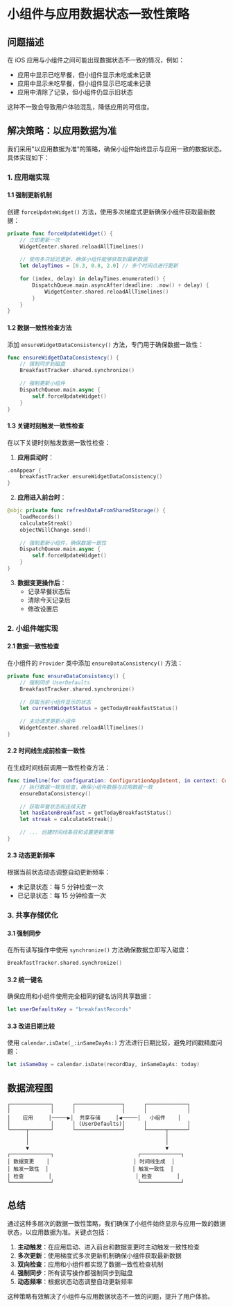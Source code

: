 # 小组件与应用数据状态一致性策略

## 问题描述

在 iOS 应用与小组件之间可能出现数据状态不一致的情况，例如：
- 应用中显示已吃早餐，但小组件显示未吃或未记录
- 应用中显示未吃早餐，但小组件显示已吃或未记录
- 应用中清除了记录，但小组件仍显示旧状态

这种不一致会导致用户体验混乱，降低应用的可信度。

## 解决策略：以应用数据为准

我们采用"以应用数据为准"的策略，确保小组件始终显示与应用一致的数据状态。具体实现如下：

### 1. 应用端实现

#### 1.1 强制更新机制

创建 `forceUpdateWidget()` 方法，使用多次梯度式更新确保小组件获取最新数据：

```swift
private func forceUpdateWidget() {
    // 立即更新一次
    WidgetCenter.shared.reloadAllTimelines()
    
    // 使用多次延迟更新，确保小组件能够获取到最新数据
    let delayTimes = [0.3, 0.8, 2.0] // 多个时间点进行更新
    
    for (index, delay) in delayTimes.enumerated() {
        DispatchQueue.main.asyncAfter(deadline: .now() + delay) {
            WidgetCenter.shared.reloadAllTimelines()
        }
    }
}
```

#### 1.2 数据一致性检查方法

添加 `ensureWidgetDataConsistency()` 方法，专门用于确保数据一致性：

```swift
func ensureWidgetDataConsistency() {
    // 强制同步到磁盘
    BreakfastTracker.shared.synchronize()
    
    // 强制更新小组件
    DispatchQueue.main.async {
        self.forceUpdateWidget()
    }
}
```

#### 1.3 关键时刻触发一致性检查

在以下关键时刻触发数据一致性检查：

1. **应用启动时**：
```swift
.onAppear {
    breakfastTracker.ensureWidgetDataConsistency()
}
```

2. **应用进入前台时**：
```swift
@objc private func refreshDataFromSharedStorage() {
    loadRecords()
    calculateStreak()
    objectWillChange.send()
    
    // 强制更新小组件，确保数据一致性
    DispatchQueue.main.async {
        self.forceUpdateWidget()
    }
}
```

3. **数据变更操作后**：
   - 记录早餐状态后
   - 清除今天记录后
   - 修改设置后

### 2. 小组件端实现

#### 2.1 数据一致性检查

在小组件的 `Provider` 类中添加 `ensureDataConsistency()` 方法：

```swift
private func ensureDataConsistency() {
    // 强制同步 UserDefaults
    BreakfastTracker.shared.synchronize()
    
    // 获取当前小组件显示的状态
    let currentWidgetStatus = getTodayBreakfastStatus()
    
    // 主动请求更新小组件
    WidgetCenter.shared.reloadAllTimelines()
}
```

#### 2.2 时间线生成前检查一致性

在生成时间线前调用一致性检查方法：

```swift
func timeline(for configuration: ConfigurationAppIntent, in context: Context) async -> Timeline<SimpleEntry> {
    // 执行数据一致性检查，确保小组件数据与应用数据一致
    ensureDataConsistency()
    
    // 获取早餐状态和连续天数
    let hasEatenBreakfast = getTodayBreakfastStatus()
    let streak = calculateStreak()
    
    // ... 创建时间线条目和设置更新策略
}
```

#### 2.3 动态更新频率

根据当前状态动态调整自动更新频率：
- 未记录状态：每 5 分钟检查一次
- 已记录状态：每 15 分钟检查一次

### 3. 共享存储优化

#### 3.1 强制同步

在所有读写操作中使用 `synchronize()` 方法确保数据立即写入磁盘：

```swift
BreakfastTracker.shared.synchronize()
```

#### 3.2 统一键名

确保应用和小组件使用完全相同的键名访问共享数据：

```swift
let userDefaultsKey = "breakfastRecords"
```

#### 3.3 改进日期比较

使用 `calendar.isDate(_:inSameDayAs:)` 方法进行日期比较，避免时间戳精度问题：

```swift
let isSameDay = calendar.isDate(recordDay, inSameDayAs: today)
```

## 数据流程图

```
┌─────────────┐      ┌───────────────┐      ┌─────────────┐
│             │      │               │      │             │
│    应用     │─────▶│  共享存储     │◀─────│   小组件    │
│             │      │ (UserDefaults)│      │             │
└─────┬───────┘      └───────────────┘      └──────┬──────┘
      │                                            │
      │                                            │
      ▼                                            ▼
┌─────────────┐                           ┌─────────────┐
│ 数据变更    │                           │ 时间线生成  │
│ 触发一致性  │                           │ 触发一致性  │
│ 检查        │                           │ 检查        │
└─────────────┘                           └─────────────┘
```

## 总结

通过这种多层次的数据一致性策略，我们确保了小组件始终显示与应用一致的数据状态，以应用数据为准。关键点包括：

1. **主动触发**：在应用启动、进入前台和数据变更时主动触发一致性检查
2. **多次更新**：使用梯度式多次更新机制确保小组件获取最新数据
3. **双向检查**：应用和小组件都实现了数据一致性检查机制
4. **强制同步**：所有读写操作都强制同步到磁盘
5. **动态频率**：根据状态动态调整自动更新频率

这种策略有效解决了小组件与应用数据状态不一致的问题，提升了用户体验。 
